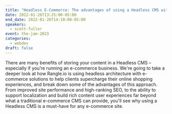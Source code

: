 ```yaml
---
title: "Headless E-Commerce: The advantages of using a Headless CMS with your e-commerce site"
date: 2022-01-26T13:25:00-05:00
end_date: 2022-01-26T14:10:00-05:00
speakers:
  - scott-fuller
event: the-jam-2023
categories:
  - webdev
draft: false
---
```


There are many benefits of storing your content in a Headless CMS – especially if you’re running an e-commerce business. We're going to take a deeper look at how Rangle.io is using headless architecture with e-commerce solutions to help clients supercharge their online shopping experiences, and break down some of the advantages of this approach. From improved site performance and high-ranking SEO, to the ability to support localization and build rich content user experiences far beyond what a traditional e-commerce CMS can provide, you'll see why using a Headless CMS is a must-have for any e-commerce site.